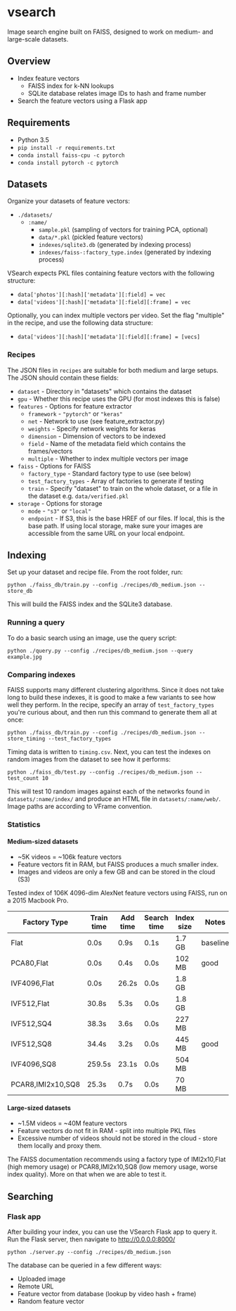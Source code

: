 # vsearch

Image search engine built on FAISS, designed to work on medium- and large-scale datasets.

## Overview

- Index feature vectors
  - FAISS index for k-NN lookups
  - SQLite database relates image IDs to hash and frame number
- Search the feature vectors using a Flask app

## Requirements

- Python 3.5
- `pip install -r requirements.txt`
- `conda install faiss-cpu -c pytorch`
- `conda install pytorch -c pytorch`

## Datasets

Organize your datasets of feature vectors:

- `./datasets/`
  - `:name/`
    - `sample.pkl` (sampling of vectors for training PCA, optional)
    - `data/*.pkl` (pickled feature vectors)
    - `indexes/sqlite3.db` (generated by indexing process)
    - `indexes/faiss-:factory_type.index` (generated by indexing process)

VSearch expects PKL files containing feature vectors with the following structure:

- `data['photos'][:hash]['metadata'][:field] = vec`
- `data['videos'][:hash]['metadata'][:field][:frame] = vec`

Optionally, you can index multiple vectors per video. Set the flag "multiple" in the recipe, and use the following data structure:

- `data['videos'][:hash]['metadata'][:field][:frame] = [vecs]`

### Recipes

The JSON files in `recipes` are suitable for both medium and large setups.  The JSON should contain these fields:

- `dataset` - Directory in "datasets" which contains the dataset
- `gpu` - Whether this recipe uses the GPU (for most indexes this is false)
- `features` - Options for feature extractor
  - `framework` - `"pytorch"` or `"keras"`
  - `net` - Network to use (see feature_extractor.py)
  - `weights` - Specify network weights for keras
  - `dimension` - Dimension of vectors to be indexed
  - `field` - Name of the metadata field which contains the frames/vectors
  - `multiple` - Whether to index multiple vectors per image
- `faiss` - Options for FAISS
  - `factory_type` - Standard factory type to use (see below)
  - `test_factory_types` - Array of factories to generate if testing
  - `train` - Specify "dataset" to train on the whole dataset, or a file in the dataset e.g. `data/verified.pkl`
- `storage` - Options for storage
  - `mode` - `"s3"` or `"local"`
  - `endpoint` - If S3, this is the base HREF of our files. If local, this is the base path. If using local storage, make sure your images are accessible from the same URL on your local endpoint.

## Indexing

Set up your dataset and recipe file.  From the root folder, run:

```
python ./faiss_db/train.py --config ./recipes/db_medium.json --store_db
```

This will build the FAISS index and the SQLite3 database.

### Running a query

To do a basic search using an image, use the query script:

```
python ./query.py --config ./recipes/db_medium.json --query example.jpg
```

### Comparing indexes

FAISS supports many different clustering algorithms.  Since it does not take long to build these indexes, it is good to make a few variants to see how well they perform.  In the recipe, specify an array of `test_factory_types` you're curious about, and then run this command to generate them all at once:

```
python ./faiss_db/train.py --config ./recipes/db_medium.json --store_timing --test_factory_types
```

Timing data is written to `timing.csv`.  Next, you can test the indexes on random images from the dataset to see how it performs:

```
python ./faiss_db/test.py --config ./recipes/db_medium.json --test_count 10
```

This will test 10 random images against each of the networks found in `datasets/:name/index/` and produce an HTML file in `datasets/:name/web/`.  Image paths are according to VFrame convention.

### Statistics

#### Medium-sized datasets

- ~5K videos = ~106k feature vectors
- Feature vectors fit in RAM, but FAISS produces a much smaller index.
- Images and videos are only a few GB and can be stored in the cloud (S3)

Tested index of 106K 4096-dim AlexNet feature vectors using FAISS, run on a 2015 Macbook Pro.

| Factory Type | Train time | Add time | Search time | Index size | Notes
|---|---|---|---|---|---|
Flat|0.0s|0.9s|0.1s|1.7 GB|baseline
PCA80,Flat|0.0s|0.4s|0.0s|102 MB|good
IVF4096,Flat|0.0s|26.2s|0.0s|1.8 GB|
IVF512,Flat|30.8s|5.3s|0.0s|1.8 GB|
IVF512,SQ4|38.3s|3.6s|0.0s|227 MB|
IVF512,SQ8|34.4s|3.2s|0.0s|445 MB|good
IVF4096,SQ8|259.5s|23.1s|0.0s|504 MB|
PCAR8,IMI2x10,SQ8|25.3s|0.7s|0.0s|70 MB|

#### Large-sized datasets

- ~1.5M videos = ~40M feature vectors
- Feature vectors do not fit in RAM - split into multiple PKL files
- Excessive number of videos should not be stored in the cloud - store them locally and proxy them.

The FAISS documentation recommends using a factory type of IMI2x10,Flat (high memory usage) or PCAR8,IMI2x10,SQ8 (low memory usage, worse index quality).  More on that when we are able to test it.

## Searching

### Flask app

After building your index, you can use the VSearch Flask app to query it.  Run the Flask server, then navigate to http://0.0.0.0:8000/

```
python ./server.py --config ./recipes/db_medium.json
```

The database can be queried in a few different ways:

- Uploaded image
- Remote URL
- Feature vector from database (lookup by video hash + frame)
- Random feature vector
